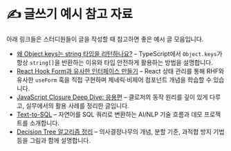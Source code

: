 # ✍️ 글쓰기 예시 참고 자료

아래 링크들은 스터디원들이 글을 작성할 때 참고하면 좋은 예시 글 모음입니다.

- [왜 Object.keys는 string 타입을 리턴하나요?](https://velog.io/@wns450/%EC%99%9C-Object.keys%EB%8A%94-string-%ED%83%80%EC%9E%85%EC%9D%84-%EB%A6%AC%ED%84%B4%ED%95%98%EB%82%98%EC%9A%94) – TypeScript에서 `Object.keys`가 항상 `string[]`을 반환하는 이유와 타입 안전하게 활용하는 방법을 설명합니다.
- [React Hook Form과 유사한 인터페이스 만들기](https://d5ng-blog.vercel.app/React/rhf) – React 상태 관리를 통해 RHF와 유사한 `useForm` 훅을 직접 구현하며 제네릭·비제어 컴포넌트 개념을 학습할 수 있습니다.
- [JavaScript Closure Deep Dive: 응용편](https://witch.work/ko/posts/javascript-closure-deep-dive-application) – 클로저의 동작 원리를 깊이 있게 다루고, 실무에서의 활용 사례를 정리한 글입니다.
- [Text-to-SQL](https://ivoryrabbit.github.io/posts/Text-to-SQL/) – 자연어를 SQL 쿼리로 변환하는 AI/NLP 기술 흐름과 데모 프로젝트를 소개합니다.
- [Decision Tree 알고리즘 정리](https://woocosmos.github.io/decision-tree/) – 의사결정나무의 개념, 분할 기준, 과적합 방지 기법 등을 그림과 함께 설명합니다.
